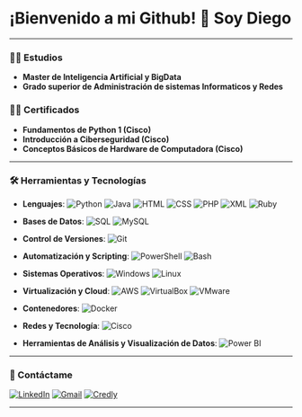 # ¡Bienvenido a mi Github! 👋 Soy Diego

---

### 👨‍💻 Estudios

- **Master de Inteligencia Artificial y BigData**
- **Grado superior de Administración de sistemas Informaticos y Redes**


### 👨‍💻 Certificados
- **Fundamentos de Python 1 (Cisco)**
- **Introducción a Ciberseguridad (Cisco)**
- **Conceptos Básicos de Hardware de Computadora (Cisco)**

---

### 🛠️ Herramientas y Tecnologías
- **Lenguajes**: 
  ![Python](https://img.shields.io/badge/Python-3776AB?style=flat&logo=python&logoColor=white)
  ![Java](https://img.shields.io/badge/Java-007396?style=flat&logo=java&logoColor=white)
  ![HTML](https://img.shields.io/badge/HTML5-E34F26?style=flat&logo=html5&logoColor=white)
  ![CSS](https://img.shields.io/badge/CSS3-1572B6?style=flat&logo=css3&logoColor=white)
  ![PHP](https://img.shields.io/badge/PHP-777BB4?style=flat&logo=php&logoColor=white)
  ![XML](https://img.shields.io/badge/XML-FF6600?style=flat&logo=xml&logoColor=white)
  ![Ruby](https://img.shields.io/badge/Ruby-CC342D?style=flat&logo=ruby&logoColor=white)

- **Bases de Datos**:
  ![SQL](https://img.shields.io/badge/SQL-4479A1?style=flat&logo=sql&logoColor=white) 
  ![MySQL](https://img.shields.io/badge/MySQL-4479A1?style=flat&logo=mysql&logoColor=white)

- **Control de Versiones**:
  ![Git](https://img.shields.io/badge/Git-F05032?style=flat&logo=git&logoColor=white)

- **Automatización y Scripting**: 
  ![PowerShell](https://img.shields.io/badge/PowerShell-5391FE?style=flat&logo=powershell&logoColor=white)
  ![Bash](https://img.shields.io/badge/Bash-4EAA25?style=flat&logo=gnu-bash&logoColor=white)

- **Sistemas Operativos**: 
  ![Windows](https://img.shields.io/badge/Windows-0078D6?style=flat&logo=windows&logoColor=white)
  ![Linux](https://img.shields.io/badge/Linux-FCC624?style=flat&logo=linux&logoColor=black)

- **Virtualización y Cloud**: 
  ![AWS](https://img.shields.io/badge/AWS-232F3E?style=flat&logo=amazon-aws&logoColor=white)
  ![VirtualBox](https://img.shields.io/badge/VirtualBox-183A61?style=flat&logo=virtualbox&logoColor=white)
  ![VMware](https://img.shields.io/badge/VMware-607078?style=flat&logo=vmware&logoColor=white)
  
- **Contenedores**: 
  ![Docker](https://img.shields.io/badge/Docker-2496ED?style=flat&logo=docker&logoColor=white)

- **Redes y Tecnología**: 
  ![Cisco](https://img.shields.io/badge/Cisco-1BA0D7?style=flat&logo=cisco&logoColor=white)
  
- **Herramientas de Análisis y Visualización de Datos**: 
  ![Power BI](https://img.shields.io/badge/Power%20BI-F2C811?style=flat&logo=powerbi&logoColor=black)
  
---

### 💬 Contáctame
[![LinkedIn](https://img.shields.io/badge/LinkedIn-0077B5?style=flat&logo=linkedin&logoColor=white)](https://www.linkedin.com/in/diego-roque-valero)
[![Gmail](https://img.shields.io/badge/Gmail-D14836?style=flat&logo=gmail&logoColor=white)](mailto:diego1roque2@gmail.com)
[![Credly](https://img.shields.io/badge/Credly-FF6B00?style=flat&logo=acclaim&logoColor=white)](https://www.credly.com/users/diego-roque-valero)

---



